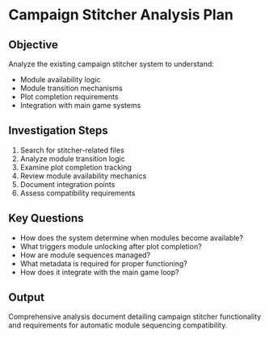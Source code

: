 # Campaign Stitcher Analysis Plan

## Objective
Analyze the existing campaign stitcher system to understand:
- Module availability logic
- Module transition mechanisms  
- Plot completion requirements
- Integration with main game systems

## Investigation Steps
1. Search for stitcher-related files
2. Analyze module transition logic
3. Examine plot completion tracking
4. Review module availability mechanics
5. Document integration points
6. Assess compatibility requirements

## Key Questions
- How does the system determine when modules become available?
- What triggers module unlocking after plot completion?
- How are module sequences managed?
- What metadata is required for proper functioning?
- How does it integrate with the main game loop?

## Output
Comprehensive analysis document detailing campaign stitcher functionality and requirements for automatic module sequencing compatibility.